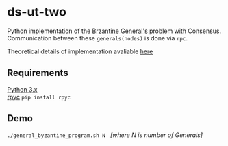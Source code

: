 # ds-ut-two

Python implementation of the [Brzantine General's](https://courses.cs.ut.ee/LTAT.06.007/2022_spring/uploads/Main/Mini-project2-DS2022.pdf) problem with Consensus.  Communication between these `generals(nodes)` is done via `rpc`.

Theoretical details of implementation avaliable [here](https://courses.cs.ut.ee/LTAT.06.007/2022_spring/uploads/Main/Mini-project2-DS2022.pdf)

## Requirements  

[Python 3.x](https://www.python.org/)\
[rpyc](https://pypi.org/project/rpyc/) `pip install rpyc`

## Demo

`./general_byzantine_program.sh N`   &nbsp; *[where N is number of Generals]*
